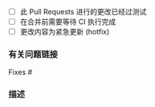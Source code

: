 - [ ] 此 Pull Requests 进行的更改已经过测试
- [ ] 在合并前需要等待 CI 执行完成
- [ ] 更改内容为紧急更新 (hotfix)

### 有关问题链接

Fixes #

### 描述

